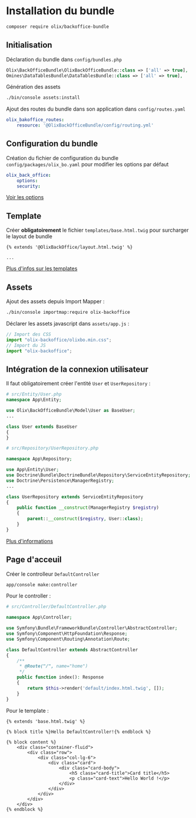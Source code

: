 # Installation du bundle

~~~ bash
composer require olix/backoffice-bundle
~~~


## Initialisation

Déclaration du bundle dans `config/bundles.php`
~~~ php
Olix\BackOfficeBundle\OlixBackOfficeBundle::class => ['all' => true],
Omines\DataTablesBundle\DataTablesBundle::class => ['all' => true],
~~~

Génération des assets
~~~ bash
./bin/console assets:install
~~~

Ajout des routes du bundle dans son application dans `config/routes.yaml`

~~~ yaml
olix_bakoffice_routes:
    resource: '@OlixBackOfficeBundle/config/routing.yml'
~~~


## Configuration du bundle

Création du fichier de configuration du bundle `config/packages/olix_bo.yaml` pour modifier les options par défaut

~~~ yml
olix_back_office:
    options:
    security:
~~~

[Voir les options](options.md)


## Template

Créer **obligatoirement** le fichier `templates/base.html.twig` pour surcharger le layout de bundle
~~~ twig
{% extends '@OlixBackOffice/layout.html.twig' %}

...
~~~

[Plus d'infos sur les templates](template.md)


## Assets

Ajout des assets depuis Import Mapper :

~~~ bash
./bin/console importmap:require olix-backoffice
~~~

Déclarer les assets javascript dans `assets/app.js` :

~~~ js
// Import des CSS
import "olix-backoffice/olixbo.min.css";
// Import du JS
import "olix-backoffice";
~~~


## Intégration de la connexion utilisateur

Il faut obligatoirement créer l'entité `User` et `UserRepository` :

~~~ php
# src/Entity/User.php
namespace App\Entity;

use Olix\BackOfficeBundle\Model\User as BaseUser;
...

class User extends BaseUser
{
}
~~~

~~~ php
# src/Repository/UserRepository.php

namespace App\Repository;

use App\Entity\User;
use Doctrine\Bundle\DoctrineBundle\Repository\ServiceEntityRepository;
use Doctrine\Persistence\ManagerRegistry;
...

class UserRepository extends ServiceEntityRepository
{
    public function __construct(ManagerRegistry $registry)
    {
        parent::__construct($registry, User::class);
    }
}
~~~

[Plus d'informations](security.md)


## Page d'acceuil

Créer le controlleur `DefaultController`
~~~ bash
app/console make:controller
~~~

Pour le controller :
~~~ php
# src/Controller/DefaultController.php

namespace App\Controller;

use Symfony\Bundle\FrameworkBundle\Controller\AbstractController;
use Symfony\Component\HttpFoundation\Response;
use Symfony\Component\Routing\Annotation\Route;

class DefaultController extends AbstractController
{
    /**
     * @Route("/", name="home")
     */
    public function index(): Response
    {
        return $this->render('default/index.html.twig', []);
    }
}
~~~

Pour le template :
~~~ twig
{% extends 'base.html.twig' %}

{% block title %}Hello DefaultController!{% endblock %}

{% block content %}
    <div class="container-fluid">
        <div class="row">
            <div class="col-lg-6">
                <div class="card">
                    <div class="card-body">
                        <h5 class="card-title">Card title</h5>
                        <p class="card-text">Hello World !</p>
                    </div>
                </div>
            </div>
        </div>
    </div>
{% endblock %}
~~~